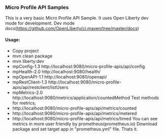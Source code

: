 ### Micro Profile API Samples

This is a very basic Micro Profile API Sample. It uses Open Liberty dev mode for development. Dev mode docs(https://github.com/OpenLiberty/ci.maven/tree/master/docs)

#### Usage:
- Copy project
- mvn clean package
- mvn liberty:dev
- mpConfig-1.3		http://localhost:9080/micro-profile-apis/api/config
- mpHealth-2.0		http://localhost:9080/health/
- mpOpenAPI-1.1		http://localhost:9080/openapi/
- mpRestClient-1.3	http://localhost:9080/micro-profile-apis/api/restclient/listUsers
- mpMetrics-2.0		http://localhost:9080/metrics/application/countedMethod
	Test methods for metrics;
- http://localhost:9080/micro-profile-apis/api/metrics/counted
- http://localhost:9080/micro-profile-apis/api/metrics/metered
- http://localhost:9080/micro-profile-apis/api/metrics/timed
 You can see metrics in more user friendly by prometheus(prometheus.io) Download package and set target app in "prometheus.yml" file. Thats it.
	